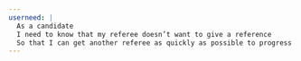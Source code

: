 ```yaml
---
userneed: |
  As a candidate
  I need to know that my referee doesn’t want to give a reference
  So that I can get another referee as quickly as possible to progress my application
---
```

